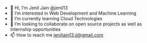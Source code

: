 - 👋 Hi, I’m Jenil Jain @jenil13
- 👀 I’m interested in Web Development and Machine Learning
- 🌱 I’m currently learning Cloud Technologies
- 💞️ I’m looking to collaborate on open source projects as well as Internship opportunities
- 📫 How to reach me jeniljain13.jj@gmail.com

<!---
jenil13/jenil13 is a ✨ special ✨ repository because its `README.md` (this file) appears on your GitHub profile.
You can click the Preview link to take a look at your changes.
--->
